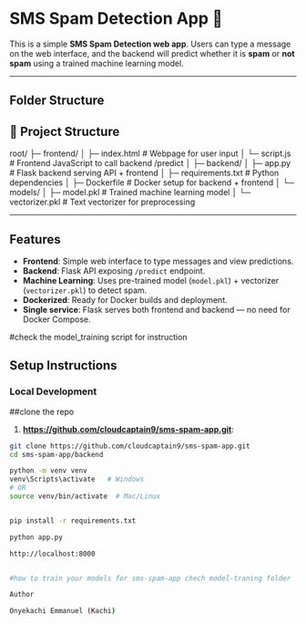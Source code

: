 # SMS Spam Detection App 🚀

This is a simple **SMS Spam Detection web app**. Users can type a message on the web interface, and the backend will predict whether it is **spam** or **not spam** using a trained machine learning model.

---

## Folder Structure

## 📂 Project Structure
root/
├─ frontend/
│ ├─ index.html # Webpage for user input
│ └─ script.js # Frontend JavaScript to call backend /predict
│
├─ backend/
│ ├─ app.py # Flask backend serving API + frontend
│ ├─ requirements.txt # Python dependencies
│ ├─ Dockerfile # Docker setup for backend + frontend
│ └─ models/
│ ├─ model.pkl # Trained machine learning model
│ └─ vectorizer.pkl # Text vectorizer for preprocessing


---

## Features

- **Frontend**: Simple web interface to type messages and view predictions.
- **Backend**: Flask API exposing `/predict` endpoint.
- **Machine Learning**: Uses pre-trained model (`model.pkl`) + vectorizer (`vectorizer.pkl`) to detect spam.
- **Dockerized**: Ready for Docker builds and deployment.
- **Single service**: Flask serves both frontend and backend — no need for Docker Compose.

#check the model_training script for instruction

## Setup Instructions

### Local Development

##clone the repo
1. **https://github.com/cloudcaptain9/sms-spam-app.git**:

```bash
git clone https://github.com/cloudcaptain9/sms-spam-app.git
cd sms-spam-app/backend

python -m venv venv
venv\Scripts\activate   # Windows
# OR
source venv/bin/activate  # Mac/Linux


pip install -r requirements.txt

python app.py

http://localhost:8000


#how to train your models for sms-spam-app chech model-traning folder

Author

Onyekachi Emmanuel (Kachi)
